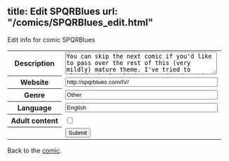 title: Edit SPQRBlues
url: "/comics/SPQRBlues_edit.html"
---
Edit info for comic SPQRBlues

<form name="comic" action="http://gaepostmail.appspot.com/comic/" method="post">
<table class="comicinfo">
<tr>
<th>Description</th><td><textarea name="description" cols="40" rows="3">You can skip the next comic if you'd like to pass over the rest of this (very mildly) mature theme. I've tried to clarify the legalities as pointed out in the comments.</textarea></td>
</tr>
<tr>
<th>Website</th><td><input type="text" name="url" value="http://spqrblues.com/IV/" size="40"/></td>
</tr>
<tr>
<th>Genre</th><td><input type="text" name="genre" value="Other" size="40"/></td>
</tr>
<tr>
<th>Language</th><td><input type="text" name="language" value="English" size="40"/></td>
</tr>
<tr>
<th>Adult content</th><td><input type="checkbox" name="adult" value="adult" /></td>
</tr>
<tr>
<th></th><td>
<input type="hidden" name="comic" value="SPQRBlues" />
<input type="submit" name="submit" value="Submit" />
</td>
</tr>
</table>
</form>

Back to the [comic](SPQRBlues.html).
